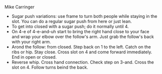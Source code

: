 Mike Carringer

* Sugar push variations: use frame to turn both people while
staying in the slot.  You can do a regular sugar push from here
or just lean.
* To get into closed with a sugar push; do it normally until 4.
* On 4-e of 4-e-and-uh start to bring the right hand close to
your face and wrap your elbow over the follow's arm.  Just grab
the follow's back with your right arm.
* Arond the follow: from closed.  Step back on 1 to the left.
Catch on the ribs or hip.  Stay close.  Cross slot on 4 and
come forward immediately.  End in open or closed.
* Reverse whip.  Cross hand connection.  Check step on 3-and.
Cross the slot on 4.  Follow turns beind the back.
